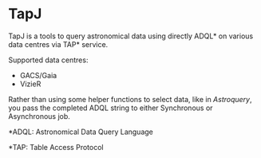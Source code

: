 # TapJ
TapJ is a tools to query astronomical data using directly ADQL* on various data centres via TAP* service.

Supported data centres:

- GACS/Gaia
- VizieR

Rather than using some helper functions to select data, like in *Astroquery*, you pass the completed ADQL string to either Synchronous or Asynchronous job.

*ADQL: Astronomical Data Query Language

*TAP: Table Access Protocol